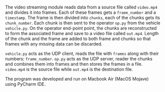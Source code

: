 The video streaming module reads data from a source file called `video.mp4` and  divides it into frames. Each of these frames gets a `frame_number` and a `timestamp`. The frame is then divided into `chunks`, each of the chunks gets its `chunk_number`. Each chunk is then sent to the operator `op.py` from the vehicle `vehicle.py`. On the operator end-point point, the chunks are reconstructed to form the associated frame and save to a video file called `out.mp4`. Length of the chunk and the frame are added to both frame and chunks so that frames with any missing data can be discarded.

`vehicle.py` acts as the UDP client, reads the file with `frames` along with their numbers: `frame_number`. `op.py` acts as the UDP server, reader the chunks and combines them into frames and then stores the frames in a file. `video.mp4` is the source file while `out.mp4` is the destination file.

The program was developed and run on Macbook Air (MacOS Mojave) using PyCharm IDE.
